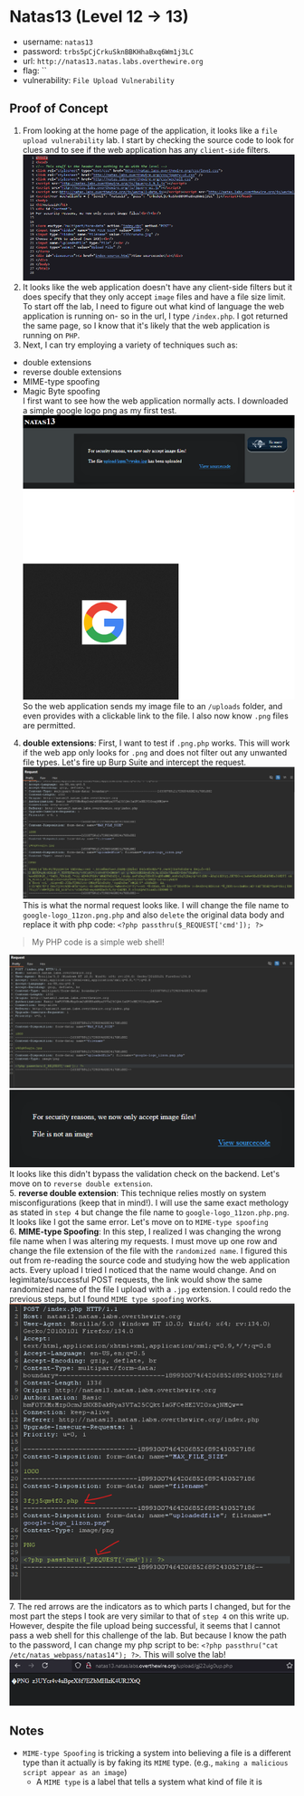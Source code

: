# Natas13 (Level 12 -> 13)

  * username: `natas13`  
  * password: `trbs5pCjCrkuSknBBKHhaBxq6Wm1j3LC`  
  * url: `http://natas13.natas.labs.overthewire.org`  
  * flag: ``  
  * vulnerability: `File Upload Vulnerability`  

## Proof of Concept
1. From looking at the home page of the application, it looks like a `file upload vulnerability` lab. I start by
checking the source code to look for clues and to see if the web application has any `client-side` filters. 
![descript](images/natas13-source.png)
2. It looks like the web application doesn't have any client-side filters but it does specify that they only 
accept `image` files and have a file size limit. To start off the lab, I need to figure out what kind of language
the web application is running on- so in the url, I type `/index.php`. I got returned the same page, so I know
that it's likely that the web application is running on `PHP`. 
3. Next, I can try employing a variety of techniques such as:
  - double extensions 
  - reverse double extensions
  - MIME-type spoofing 
  - Magic Byte spoofing  
I first want to see how the web application normally acts. I downloaded a simple google logo png as my first test.  
![descript](images/natas13-normal-1.png)  
![descript](images/natas13-normal-2.png)  
So the web application sends my image file to an `/uploads` folder, and even provides with a clickable link to the file. I also now know `.png` files are permitted. 
4. **double extensions**: First, I want to test if `.png.php` works. This will work if the web app only looks for `.png` and does not filter out any unwanted file types. Let's fire up Burp Suite and intercept the request.  
![descript](images/natas13-original-request.png)  
This is what the normal request looks like. I will change the file name to `google-logo_11zon.png.php` and also `delete` the original data body and replace it with php code: `<?php passthru($_REQUEST['cmd']); ?>`
> My PHP code is a simple web shell! 

![descript](images/natas13-altered-request.png)  
![descript](images/natas13-altered-request-response.png)  
It looks like this didn't bypass the validation check on the backend. Let's move on to `reverse double extension`.  
5. **reverse double extension**: This technique relies mostly on system misconfigurations (keep that in mind!). I will use the same exact methology as stated in `step 4` but change the file name to `google-logo_11zon.php.png`. It looks like I got the same error. Let's move on to `MIME-type spoofing`  
6. **MIME-type Spoofing**: In this step, I realized I was changing the wrong file name when I was altering my requests. I must move up one row and change the file extension of the file with the `randomized name`. I figured this out from re-reading the source code and studying how the web application acts. Every upload I tried I noticed that the name would change. And on legimitate/successful POST requests, the link would show the same randomized name of the file I upload with a `.jpg` extension. I could redo the previous steps, but I found `MIME type spoofing` works.  
![descript](images/natas13-mime-type.png)  
7. The red arrows are the indicators as to which parts I changed, but for the most part the steps I took are very similar to that of `step 4` on this write up. However, despite the file upload being successful, it seems that I cannot pass a web shell for this challenge of the lab. But because I know the path to the password, I can change my php script to be: `<?php passthru("cat /etc/natas_webpass/natas14"); ?>`. This will solve the lab!  
![descript](images/natas13-flag.png)

## Notes
* `MIME-type Spoofing` is tricking a system into believing a file is a different type than it actually is by faking its `MIME` type. (e.g., `making a malicious script appear as an image`)
  * A `MIME type` is a label that tells a system what kind of file it is
